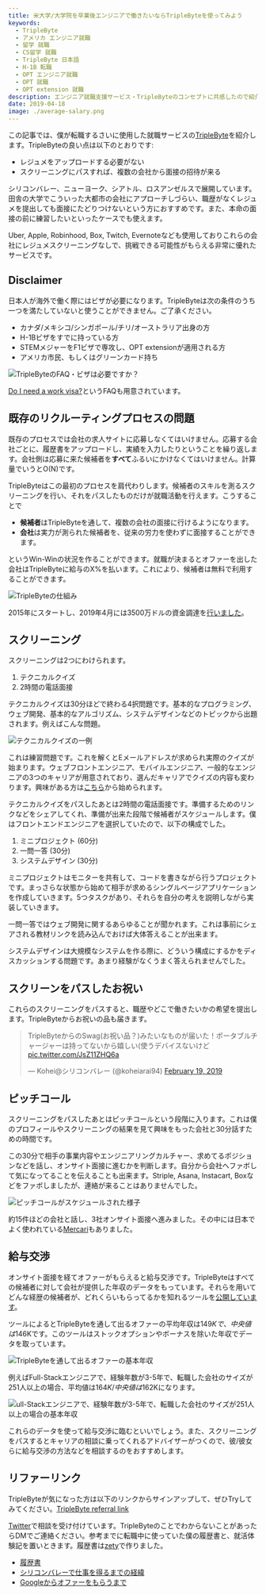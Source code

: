 ```yaml
---
title: 米大学/大学院を卒業後エンジニアで働きたいならTripleByteを使ってみよう
keywords:
  - TripleByte
  - アメリカ エンジニア就職
  - 留学 就職
  - CS留学 就職
  - TripleByte 日本語
  - H-1B 転職
  - OPT エンジニア就職
  - OPT 就職
  - OPT extension 就職
description: エンジニア就職支援サービス・TripleByteのコンセプトに共感したので紹介させてください。
date: 2019-04-18
image: ./average-salary.png
---
```


この記事では、僕が転職するさいに使用した就職サービスの[TripleByte](https://triplebyte.com)を紹介します。TripleByteの良い点は以下のとおりです:

* レジュメをアップロードする必要がない
* スクリーニングにパスすれば、複数の会社から面接の招待が来る

シリコンバレー、ニューヨーク、シアトル、ロスアンゼルスで展開しています。田舎の大学でこういった大都市の会社にアプローチしづらい、職歴がなくレジュメを提出しても面接にたどりつけないという方におすすめです。また、本命の面接の前に練習したいといったケースでも使えます。

Uber, Apple, Robinhood, Box, Twitch, Evernoteなども使用しておりこれらの会社にレジュメスクリーニングなしで、挑戦できる可能性がもらえる非常に優れたサービスです。

## Disclaimer

日本人が海外で働く際にはビザが必要になります。TripleByteは次の条件のうち一つを満たしていないと使うことができません。ご了承ください。

* カナダ/メキシコ/シンガポール/チリ/オーストラリア出身の方
* H-1Bビザをすでに持っている方
* STEMメジャーをF1ビザで専攻し、OPT extensionが適用される方
* アメリカ市民、もしくはグリーンカード持ち

![TripleByteのFAQ・ビザは必要ですか？](./triplebyte-visa.png)

[Do I need a work visa?](https://triplebyte.com/candidate_faq#question-9)というFAQも用意されています。

## 既存のリクルーティングプロセスの問題

既存のプロセスでは会社の求人サイトに応募しなくてはいけません。応募する会社ごとに、履歴書をアップロードし、実績を入力したりということを繰り返します。会社側は応募に来た候補者を**すべて**ふるいにかけなくてはいけません。計算量でいうとO(N)です。

TripleByteはこの最初のプロセスを肩代わりします。候補者のスキルを測るスクリーニングを行い、それをパスしたものだけが就職活動を行えます。こうすることで

* **候補者**はTripleByteを通して、複数の会社の面接に行けるようになります。
* **会社**は実力が測られた候補者を、従来の労力を使わずに面接することができます。

というWin-Winの状況を作ることができます。就職が決まるとオファーを出した会社はTripleByteに給与のX%を払います。これにより、候補者は無料で利用することができます。

![TripleByteの仕組み](./why-triplebyte.png　"TripleByteの仕組み")

2015年にスタートし、2019年4月には3500万ドルの資金調達を[行いました](https://triplebyte.com/blog/announcing-our-35-million-series-b)。

## スクリーニング

スクリーニングは2つにわけられます。

1. テクニカルクイズ
2. 2時間の電話面接

テクニカルクイズは30分ほどで終わる4択問題です。基本的なプログラミング、ウェブ開発、基本的なアルゴリズム、システムデザインなどのトピックから出題されます。例えばこんな問題。

![テクニカルクイズの一例](./sample-question.png)

これは練習問題です。これを解くとEメールアドレスが求められ実際のクイズが始まります。ウェブフロントエンジニア、モバイルエンジニア、一般的なエンジニアの3つのキャリアが用意されており、選んだキャリアでクイズの内容も変わります。興味がある方は[こちら](https://triplebyte.com/users/start)から始められます。

テクニカルクイズをパスしたあとは2時間の電話面接です。準備するためのリンクなどをシェアしてくれ、準備が出来た段階で候補者がスケジュールします。僕はフロントエンドエンジニアを選択していたので、以下の構成でした。

1. ミニプロジェクト (60分)
2. 一問一答 (30分)
3. システムデザイン (30分)

ミニプロジェクトはモニターを共有して、コードを書きながら行うプロジェクトです。まっさらな状態から始めて相手が求めるシングルページアプリケーションを作成していきます。5つタスクがあり、それらを自分の考えを説明しながら実装していきます。

一問一答ではウェブ開発に関するあらゆることが聞かれます。これは事前にシェアされる教材リンクを読み込んでおけば大体答えることが出来ます。

システムデザインは大規模なシステムを作る際に、どういう構成にするかをディスカッションする問題です。あまり経験がなくうまく答えられませんでした。

## スクリーンをパスしたお祝い

これらのスクリーニングをパスすると、職歴やどこで働きたいかの希望を提出します。TripleByteからお祝いの品も届きます。

<blockquote class="twitter-tweet" data-lang="en"><p lang="ja" dir="ltr">TripleByteからのSwag(お祝い品？)みたいなものが届いた！ポータブルチャージャーは持ってないから嬉しい(使うデバイスないけど <a href="https://t.co/JsZ11ZHQ6a">pic.twitter.com/JsZ11ZHQ6a</a></p>&mdash; Kohei@シリコンバレー (@koheiarai94) <a href="https://twitter.com/koheiarai94/status/1097695498213838848?ref_src=twsrc%5Etfw">February 19, 2019</a></blockquote>

## ピッチコール

スクリーニングをパスしたあとはピッチコールという段階に入ります。これは僕のプロフィールやスクリーニングの結果を見て興味をもった会社と30分話すための時間です。

この30分で相手の事業内容やエンジニアリングカルチャー、求めてるポジションなどを話し、オンサイト面接に進むかを判断します。自分から会社へファボして気になってることを伝えることも出来ます。Striple, Asana, Instacart, Boxなどをファボしましたが、連絡が来ることはありませんでした。

![ピッチコールがスケジュールされた様子](./pitch-call.jpg "ある日のピッチコールのスケジュール")

約15件ほどの会社と話し、3社オンサイト面接へ進みました。その中には日本でよく使われている[Mercari](https://www.mercari.com/)もありました。

## 給与交渉

オンサイト面接を経てオファーがもらえると給与交渉です。TripleByteはすべての候補者に対して会社が提供した年収のデータをもっています。それらを用いてどんな経歴の候補者が、どれくらいもらってるかを知れるツールを[公開しています](https://triplebyte.com/software-engineer-salary)。

ツールによるとTripleByteを通して出るオファーの平均年収は$149Kで、中央値は$146Kです。このツールはストックオプションやボーナスを除いた年収でデータを取っています。

![TripleByteを通して出るオファーの基本年収](./average-salary.png)

例えばFull-Stackエンジニアで、経験年数が3-5年で、転職した会社のサイズが251人以上の場合、平均値は$164K/中央値は$162Kになります。

![ull-Stackエンジニアで、経験年数が3-5年で、転職した会社のサイズが251人以上の場合の基本年収](./average-salary-2.png)

これらのデータを使って給与交渉に臨むといいでしょう。また、スクリーニングをパスするとキャリアの相談に乗ってくれるアドバイザーがつくので、彼/彼女らに給与交渉の方法などを相談するのをおすすめします。

## リファーリンク

TripleByteが気になった方は以下のリンクからサインアップして、ぜひTryしてみてください。[TripleByte referral link](https://triplebyte.com/iv/QrWLRzG/cp)

[Twitter](https://twitter.com/koheiarai94)で相談を受け付けています。TripleByteのことでわからないことがあったらDMでご連絡ください。参考までに転職中に使っていた僕の履歴書と、就活体験記を置いときます。履歴書は[zety](https://zety.com/)で作りました。

* [履歴書](https://drive.google.com/file/d/1JvSQem8KZfPqcop3Etewuezb1c6tHad7/view?usp=sharing)
* [シリコンバレーで仕事を得るまでの経緯](/silicon-valley)
* [Googleからオファーをもらうまで](/google)
